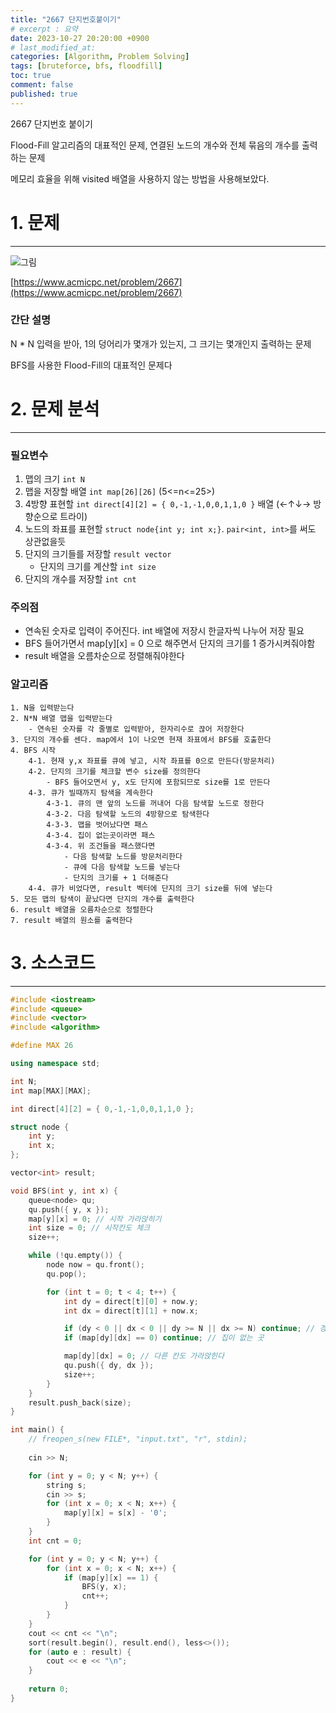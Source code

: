 ```yaml
---
title: "2667 단지번호붙이기"
# excerpt : 요약
date: 2023-10-27 20:20:00 +0900
# last_modified_at: 
categories: [Algorithm, Problem Solving]
tags: [bruteforce, bfs, floodfill]
toc: true
comment: false
published: true
---
```


2667 단지번호 붙이기

Flood-Fill 알고리즘의 대표적인 문제, 연결된 노드의 개수와 전체 묶음의 개수를 출력하는 문제

메모리 효율을 위해 visited 배열을 사용하지 않는 방법을 사용해보았다.

# 1. 문제
---
![그림](https://www.acmicpc.net/upload/images/ITVH9w1Gf6eCRdThfkegBUSOKd.png)

[https://www.acmicpc.net/problem/2667](https://www.acmicpc.net/problem/2667)

### 간단 설명
N * N 입력을 받아, 1의 덩어리가 몇개가 있는지, 그 크기는 몇개인지 출력하는 문제

BFS를 사용한 Flood-Fill의 대표적인 문제다

# 2. 문제 분석
---
### 필요변수
1. 맵의 크기 `int N`
2. 맵을 저장할 배열 `int map[26][26]` (5<=n<=25>)
3. 4방향 표현할 `int direct[4][2] = { 0,-1,-1,0,0,1,1,0 }` 배열 (←↑↓→ 방향순으로 트라이)
4. 노드의 좌표를 표현할 `struct node{int y; int x;}`. `pair<int, int>`를 써도 상관없을듯
5. 단지의 크기들를 저장할 `result vector`
	- 단지의 크기를 계산할 `int size`
6. 단지의 개수를 저장할 `int cnt`

### 주의점
- 연속된 숫자로 입력이 주어진다. int 배열에 저장시 한글자씩 나누어 저장 필요
- BFS 들어가면서 map[y][x] = 0 으로 해주면서 단지의 크기를 1 증가시켜줘야함
- result 배열을 오름차순으로 정렬해줘야한다


### 알고리즘
```
1. N을 입력받는다
2. N*N 배열 맵을 입력받는다
	- 연속된 숫자를 각 줄별로 입력받아, 한자리수로 끊어 저장한다
3. 단지의 개수를 센다. map에서 1이 나오면 현재 좌표에서 BFS를 호출한다
4. BFS 시작
	4-1. 현재 y,x 좌표를 큐에 넣고, 시작 좌표를 0으로 만든다(방문처리)
	4-2. 단지의 크기를 체크할 변수 size를 정의한다
		- BFS 들어오면서 y, x도 단지에 포함되므로 size를 1로 만든다
	4-3. 큐가 빌때까지 탐색을 계속한다
		4-3-1. 큐의 맨 앞의 노드를 꺼내어 다음 탐색할 노드로 정한다
		4-3-2. 다음 탐색할 노드의 4방향으로 탐색한다
		4-3-3. 맵을 벗어났다면 패스
		4-3-4. 집이 없는곳이라면 패스
		4-3-4. 위 조건들을 패스했다면
			- 다음 탐색할 노드를 방문처리한다 
			- 큐에 다음 탐색할 노드를 넣는다
			- 단지의 크기를 + 1 더해준다
	4-4. 큐가 비었다면, result 벡터에 단지의 크기 size를 뒤에 넣는다
5. 모든 맵의 탐색이 끝났다면 단지의 개수를 출력한다
6. result 배열을 오름차순으로 정렬한다
7. result 배열의 원소를 출력한다
```

# 3. 소스코드
---
```cpp
#include <iostream>
#include <queue>
#include <vector>
#include <algorithm>

#define MAX 26

using namespace std;

int N;
int map[MAX][MAX];

int direct[4][2] = { 0,-1,-1,0,0,1,1,0 };

struct node {
	int y;
	int x;
};

vector<int> result;

void BFS(int y, int x) {
	queue<node> qu;
	qu.push({ y, x });
	map[y][x] = 0; // 시작 가라앉히기 
	int size = 0; // 시작칸도 체크
	size++; 

	while (!qu.empty()) {
		node now = qu.front();
		qu.pop();

		for (int t = 0; t < 4; t++) {
			int dy = direct[t][0] + now.y;
			int dx = direct[t][1] + now.x;

			if (dy < 0 || dx < 0 || dy >= N || dx >= N) continue; // 경계처리
			if (map[dy][dx] == 0) continue; // 집이 없는 곳

			map[dy][dx] = 0; // 다른 칸도 가라앉힌다
			qu.push({ dy, dx });
			size++;
		}
	}
	result.push_back(size);
}

int main() {
	// freopen_s(new FILE*, "input.txt", "r", stdin);
	
	cin >> N;

	for (int y = 0; y < N; y++) {
		string s;
		cin >> s;
		for (int x = 0; x < N; x++) {
			map[y][x] = s[x] - '0';
		}
	}
	int cnt = 0;

	for (int y = 0; y < N; y++) {
		for (int x = 0; x < N; x++) {
			if (map[y][x] == 1) {
				BFS(y, x);
				cnt++;
			}
		}
	}
	cout << cnt << "\n";
	sort(result.begin(), result.end(), less<>());
	for (auto e : result) {
		cout << e << "\n";
	}
	
	return 0;
}
```